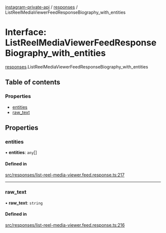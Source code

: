 [instagram-private-api](../../README.md) / [responses](../../modules/responses.md) / ListReelMediaViewerFeedResponseBiography_with_entities

# Interface: ListReelMediaViewerFeedResponseBiography\_with\_entities

[responses](../../modules/responses.md).ListReelMediaViewerFeedResponseBiography_with_entities

## Table of contents

### Properties

- [entities](ListReelMediaViewerFeedResponseBiography_with_entities.md#entities)
- [raw\_text](ListReelMediaViewerFeedResponseBiography_with_entities.md#raw_text)

## Properties

### entities

• **entities**: `any`[]

#### Defined in

[src/responses/list-reel-media-viewer.feed.response.ts:217](https://github.com/Nerixyz/instagram-private-api/blob/b3351b9/src/responses/list-reel-media-viewer.feed.response.ts#L217)

___

### raw\_text

• **raw\_text**: `string`

#### Defined in

[src/responses/list-reel-media-viewer.feed.response.ts:216](https://github.com/Nerixyz/instagram-private-api/blob/b3351b9/src/responses/list-reel-media-viewer.feed.response.ts#L216)
